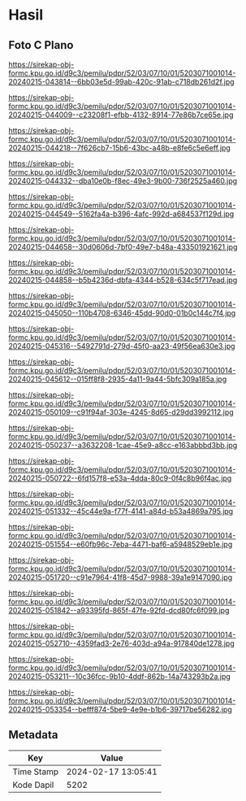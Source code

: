 # Hasil

## Foto C Plano

https://sirekap-obj-formc.kpu.go.id/d9c3/pemilu/pdpr/52/03/07/10/01/5203071001014-20240215-043814--6bb03e5d-99ab-420c-91ab-c718db261d2f.jpg

https://sirekap-obj-formc.kpu.go.id/d9c3/pemilu/pdpr/52/03/07/10/01/5203071001014-20240215-044009--c23208f1-efbb-4132-8914-77e86b7ce65e.jpg

https://sirekap-obj-formc.kpu.go.id/d9c3/pemilu/pdpr/52/03/07/10/01/5203071001014-20240215-044218--7f626cb7-15b6-43bc-a48b-e8fe6c5e6eff.jpg

https://sirekap-obj-formc.kpu.go.id/d9c3/pemilu/pdpr/52/03/07/10/01/5203071001014-20240215-044332--dba10e0b-f8ec-49e3-9b00-736f2525a460.jpg

https://sirekap-obj-formc.kpu.go.id/d9c3/pemilu/pdpr/52/03/07/10/01/5203071001014-20240215-044549--5162fa4a-b396-4afc-992d-a684537f129d.jpg

https://sirekap-obj-formc.kpu.go.id/d9c3/pemilu/pdpr/52/03/07/10/01/5203071001014-20240215-044658--30d0606d-7bf0-49e7-b48a-433501921621.jpg

https://sirekap-obj-formc.kpu.go.id/d9c3/pemilu/pdpr/52/03/07/10/01/5203071001014-20240215-044858--b5b4236d-dbfa-4344-b528-634c5f717ead.jpg

https://sirekap-obj-formc.kpu.go.id/d9c3/pemilu/pdpr/52/03/07/10/01/5203071001014-20240215-045050--110b4708-6346-45dd-90d0-01b0c144c7f4.jpg

https://sirekap-obj-formc.kpu.go.id/d9c3/pemilu/pdpr/52/03/07/10/01/5203071001014-20240215-045316--5492791d-279d-45f0-aa23-49f56ea630e3.jpg

https://sirekap-obj-formc.kpu.go.id/d9c3/pemilu/pdpr/52/03/07/10/01/5203071001014-20240215-045612--015ff8f8-2935-4a11-9a44-5bfc309a185a.jpg

https://sirekap-obj-formc.kpu.go.id/d9c3/pemilu/pdpr/52/03/07/10/01/5203071001014-20240215-050109--c91f94af-303e-4245-8d65-d29dd3992112.jpg

https://sirekap-obj-formc.kpu.go.id/d9c3/pemilu/pdpr/52/03/07/10/01/5203071001014-20240215-050237--a3632208-1cae-45e9-a8cc-e163abbbd3bb.jpg

https://sirekap-obj-formc.kpu.go.id/d9c3/pemilu/pdpr/52/03/07/10/01/5203071001014-20240215-050722--6fd157f8-e53a-4dda-80c9-0f4c8b96f4ac.jpg

https://sirekap-obj-formc.kpu.go.id/d9c3/pemilu/pdpr/52/03/07/10/01/5203071001014-20240215-051332--45c44e9a-f77f-4141-a84d-b53a4869a795.jpg

https://sirekap-obj-formc.kpu.go.id/d9c3/pemilu/pdpr/52/03/07/10/01/5203071001014-20240215-051554--e60fb96c-7eba-4471-baf6-a5948529eb1e.jpg

https://sirekap-obj-formc.kpu.go.id/d9c3/pemilu/pdpr/52/03/07/10/01/5203071001014-20240215-051720--c91e7964-41f8-45d7-9988-39a1e9147090.jpg

https://sirekap-obj-formc.kpu.go.id/d9c3/pemilu/pdpr/52/03/07/10/01/5203071001014-20240215-051842--a93395fd-865f-47fe-92fd-dcd80fc6f099.jpg

https://sirekap-obj-formc.kpu.go.id/d9c3/pemilu/pdpr/52/03/07/10/01/5203071001014-20240215-052710--4359fad3-2e76-403d-a94a-917840de1278.jpg

https://sirekap-obj-formc.kpu.go.id/d9c3/pemilu/pdpr/52/03/07/10/01/5203071001014-20240215-053211--10c36fcc-9b10-4ddf-862b-14a743293b2a.jpg

https://sirekap-obj-formc.kpu.go.id/d9c3/pemilu/pdpr/52/03/07/10/01/5203071001014-20240215-053354--befff874-5be9-4e9e-b1b6-39717be56282.jpg


## Metadata

| Key        | Value               |
| ---------- | ------------------- |
| Time Stamp | 2024-02-17 13:05:41 |
| Kode Dapil | 5202                |




